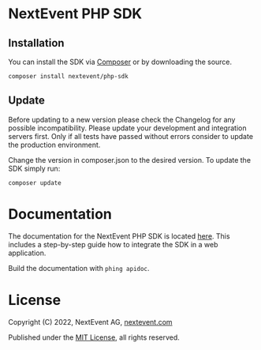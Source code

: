 # NextEvent PHP SDK

## Installation

You can install the SDK via [Composer](https://getcomposer.org) or by downloading the source.

```
composer install nextevent/php-sdk
```

## Update

Before updating to a new version please check the Changelog for any possible incompatibility.
Please update your development and integration servers first. Only if all tests
have passed without errors consider to update the production environment.

Change the version in composer.json to the desired version. To update the SDK simply run:

```
composer update
```


# Documentation

The documentation for the NextEvent PHP SDK is located [here](https://developer.nextevent.com).
This includes a step-by-step guide how to integrate the SDK in a web application.

Build the documentation with `phing apidoc`.

# License

Copyright (C) 2022, NextEvent AG, [nextevent.com](https://nextevent.com)

Published under the [MIT License](https://opensource.org/licenses/MIT), all rights reserved.
